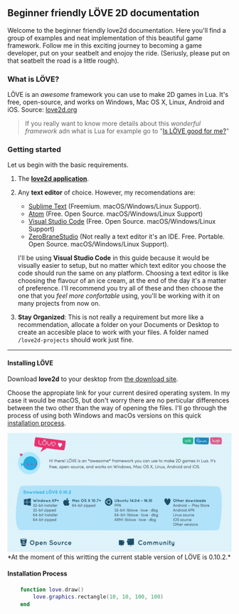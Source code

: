 ## Beginner friendly LÖVE 2D documentation
Welcome to the beginner friendly love2d documentation. Here you'll find a group of examples and neat implementation of this beautiful game framework. Follow me in this exciting journey to becoming a game developer, put on your seatbelt and enojoy the ride. (Seriusly, please put on that seatbelt the road is a little rough).

### What is LÖVE?
LÖVE is an *awesome* framework you can use to make 2D games in Lua. It's free, open-source, and works on Windows, Mac OS X, Linux, Android and iOS. Source: [love2d.org](https://love2d.org/)

> If you really want to know more details about this *wonderful framework* adn what is Lua for example go to "[Is LÖVE good for me?](site/is-love-good-for-me/#is-love-good-for-me)"

### Getting started
Let us begin with the basic requirements.

1. The **[love2d application](https://love2d.org/#download)**.
2. Any **text editor** of choice. However, my recomendations are:
    - [Sublime Text](http://www.sublimetext.com/) (Freemium. macOS/Windows/Linux Support).
    - [Atom](https://atom.io/) (Free. Open Source. macOS/Windows/Linux Support)
    - [Visual Studio Code](https://code.visualstudio.com/) (Free. Open Source. macOS/Windows/Linux Support)
    - [ZeroBraneStudio](https://studio.zerobrane.com/) (Not really a text editor it's an IDE. Free. Portable. Open Source. macOS/Windows/Linux Support).

    I'll be using **Visual Studio Code** in this guide because it would be visually easier to setup, but no matter which text editor you choose the code should run the same on any platform. Choosing a text editor is like choosing the flavour of an ice cream, at the end of the day it's a matter of preference. I'll recommend you try all of these and then choose the one that you *feel more confortable* using, you'll be working with it on many projects from now on.

3. **Stay Organized**: This is not really a requirement but more like a recommendation, allocate a folder on your Documents or Desktop to create an accesible place to work with your files. A folder named `/love2d-projects` should work just fine.

---
#### Installing LÖVE
Download **love2d** to your desktop from [the download site](https://love2d.org/#download).

Choose the appropiate link for your current desired operating system. In my case it would be macOS, but don't worry there are no perticular differences between the two other than the way of opening the files. I'll go through the process of using both Windows and macOs versions on this quick [installation process](#installation-process).

<img alt-text="Mouse clicking the download site" src="site/img/love2d-download-page.gif">
*At the moment of this writting the current stable version of LÖVE is 0.10.2.*

#### Installation Process

```lua
    function love.draw()
        love.graphics.rectangle(10, 10, 100, 100)
    end
```